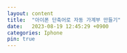 ```yaml
---
layout: content
title:  "아이폰 단축어로 자동 가계부 만들기"
date:   2023-08-19 12:45:29 +0900
categories: Iphone
pin: true
---
```


<img src="" size="heigth:30px">